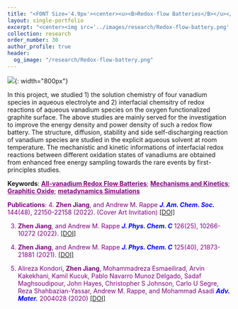 ```yaml
---
title: "<FONT Size='4.9px'><center><u><B>Redox-flow Batteries</B></u></center></FONT>"
layout: single-portfolio
excerpt: "<center><img src='../images/research/Redox-flow-battery.png' style='width:200px;' alt=''></center>"
collection: research
order_number: 30
author_profile: true
header: 
  og_image: "/research/Redox-flow-battery.png"
---
```

![]({{site.baseurl}}/images/research/sub/Redox-flow-battery-sub.jpg){: width="800px"}

In this project, we studied 1) the solution chemistry of four vanadium species in aqueous electrolyte and 2) interfacial chemsitry of redox reactions of aqueous vanadium species on the oxygen functionalized graphite surface. The above studies are mainly served for the investigation to improve the energy density and power density of such a redox flow battery. The structure, diffusion, stability and side self-discharging reaction of vanadium species are studied in the explicit aqueous solvent at room temperature. The mechanistic and kinetic informations of interfacial redox reactions between different oxidation states of vanadiums are obtained from enhanced free energy sampling towards the rare events by first-principles studies.

**Keywords**: <FONT Color='purple'><u><B>All-vanadium Redox Flow Batteries</B></u>; <u><B>Mechanisms and Kinetics</B></u>; <u><B>Graphitic Oxide</B></u>; <u><B>metadynamics Simulations</B></u>

**Publications**: 
4. **Zhen Jiang**, and Andrew M. Rappe <span style="color: blue"><i><B>J. Am. Chem. Soc.</B></i></span> 144(48), 22150-22158 (2022). (Cover Art Invitation) <a href="https://pubs.acs.org/doi/abs/10.1021/jacs.2c09700"><u>[DOI]</u></a> 

3. **Zhen Jiang**, and Andrew M. Rappe <span style="color: blue"><i><B>J. Phys. Chem. C</B></i></span> 126(25), 10266-10272 (2022). <a href="https://pubs.acs.org/doi/abs/10.1021/acs.jpcc.2c02174"><u>[DOI]</u></a> 

2. **Zhen Jiang**, and Andrew M. Rappe <span style="color: blue"><i><B>J. Phys. Chem. C</B></i></span> 125(40), 21873-21881 (2021). <a href="https://pubs.acs.org/doi/abs/10.1021/acs.jpcc.1c07619"><u>[DOI]</u></a>

1. Alireza Kondori, **Zhen Jiang**, Mohammadreza Esmaeilirad, Arvin Kakekhani, Kamil Kucuk, Pablo Navarro Munoz Delgado, Sadaf Maghsoudipour, John Hayes, Christopher S Johnson, Carlo U Segre, Reza Shahbazian-Yassar, Andrew M. Rappe, and Mohammad Asadi <span style="color: blue"><i><B>Adv. Mater.</B></i></span> 2004028 (2020) <a href="https://onlinelibrary.wiley.com/doi/abs/10.1002/adma.202004028"><u>[DOI]</u></a>



